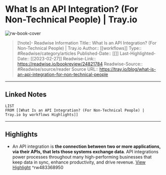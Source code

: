 # What Is an API Integration? (For Non-Technical People) | Tray.io

![rw-book-cover](https://readwise-assets.s3.amazonaws.com/static/images/article4.6bc1851654a0.png)
<br>
>[!note]- Readwise Information
>Title:: What Is an API Integration? (For Non-Technical People) | Tray.io
>Author:: [[workflows]]
>Type:: #Readwise/category/articles
>Published-Date:: [[]]
>Last-Highlighted-Date:: [[2023-02-27]]
>Readwise-Link:: https://readwise.io/bookreview/24821784
>Readwise-Source:: #Readwise/source/reader
>Source URL:: https://tray.io/blog/what-is-an-api-integration-for-non-technical-people
--- 

## Linked Notes
```dataview
LIST
FROM [[What Is an API Integration? (For Non-Technical People) | Tray.io by workflows Highlights]]
```

---

## Highlights
- An API integration is **the connection between two or more applications, via their APIs, that lets those systems exchange data**. API integrations power processes throughout many high-performing businesses that keep data in sync, enhance productivity, and drive revenue. [View Highlight](https://readwise.io/open/483368950) ^rw483368950
